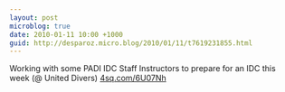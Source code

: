 ```yaml
---
layout: post
microblog: true
date: 2010-01-11 10:00 +1000
guid: http://desparoz.micro.blog/2010/01/11/t7619231855.html
---
```

Working with some PADI IDC Staff Instructors to prepare for an IDC this week (@ United Divers) [4sq.com/6U07Nh](http://4sq.com/6U07Nh)
